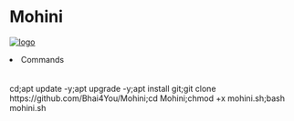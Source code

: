 # Mohini
<a href="https://ibb.co/VW5HGfj"><img src="https://i.ibb.co/GvNsDzx/logo.jpg" alt="logo" border="0"></a>
<br>
<li> Commands</li>
<br>
<br>
cd;apt update -y;apt upgrade -y;apt install git;git clone https://github.com/Bhai4You/Mohini;cd Mohini;chmod +x mohini.sh;bash mohini.sh
<br>
